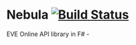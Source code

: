 # Nebula [![Build Status](https://travis-ci.org/mariozski/Nebula.svg?branch=master)](https://travis-ci.org/mariozski/Nebula)
EVE Online API library in F# - 
